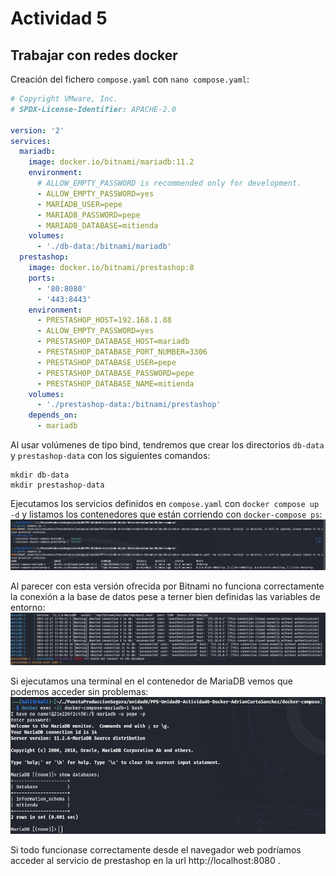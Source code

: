 # Actividad 5

## Trabajar con redes docker 

Creación del fichero `compose.yaml` con `nano compose.yaml`:
```yaml
# Copyright VMware, Inc.
# SPDX-License-Identifier: APACHE-2.0

version: '2'
services:
  mariadb:
    image: docker.io/bitnami/mariadb:11.2
    environment:
      # ALLOW_EMPTY_PASSWORD is recommended only for development.
      - ALLOW_EMPTY_PASSWORD=yes
      - MARIADB_USER=pepe
      - MARIADB_PASSWORD=pepe
      - MARIADB_DATABASE=mitienda
    volumes:
      - './db-data:/bitnami/mariadb'
  prestashop:
    image: docker.io/bitnami/prestashop:8
    ports:
      - '80:8080'
      - '443:8443'
    environment:
      - PRESTASHOP_HOST=192.168.1.88
      - ALLOW_EMPTY_PASSWORD=yes
      - PRESTASHOP_DATABASE_HOST=mariadb
      - PRESTASHOP_DATABASE_PORT_NUMBER=3306
      - PRESTASHOP_DATABASE_USER=pepe
      - PRESTASHOP_DATABASE_PASSWORD=pepe
      - PRESTASHOP_DATABASE_NAME=mitienda
    volumes:
      - './prestashop-data:/bitnami/prestashop'
    depends_on:
      - mariadb
```

Al usar volúmenes de tipo bind, tendremos que crear los directorios `db-data` y `prestashop-data` con los siguientes comandos:
```
mkdir db-data
mkdir prestashop-data
```

Ejecutamos los servicios definidos en `compose.yaml` con `docker compose up -d` y listamos los contenedores que están corriendo con `docker-compose ps`:
![Docker-compose ps](../images/actividad-5/docker-compose-ps.png)

Al parecer con esta versión ofrecida por Bitnami no funciona correctamente la conexión a la base de datos pese a terner bien definidas las variables de entorno:
![MariaDB connecction](../images/actividad-5/maridb-connection.png)

Si ejecutamos una terminal en el contenedor de MariaDB vemos que podemos acceder sin problemas:
![MariaDB works](../images/actividad-5/mariadb-works.png)

Si todo funcionase correctamente desde el navegador web podríamos acceder al servicio de prestashop en la url http://localhost:8080 .
